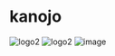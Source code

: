 # kanojo
![logo2](https://user-images.githubusercontent.com/72781778/178429046-91db7ee9-a3b6-4a73-b2e6-8f4d9ec40ecd.svg)
![logo2](https://user-images.githubusercontent.com/72781778/178429054-93c67670-0899-4b75-b352-f8ba708b6356.png)
![image](https://user-images.githubusercontent.com/72781778/179458549-4788ed39-6d08-48fc-8444-8966b6a259aa.png)

